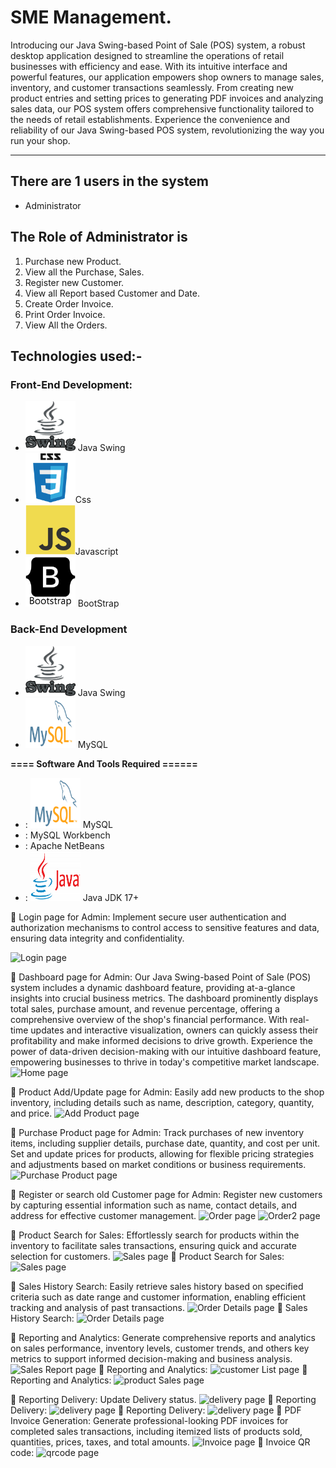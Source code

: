 # SME Management.
Introducing our Java Swing-based Point of Sale (POS) system, a robust desktop application designed to streamline the operations of retail businesses with efficiency and ease. With its intuitive interface and powerful features, our application empowers shop owners to manage sales, inventory, and customer transactions seamlessly. From creating new product entries and setting prices to generating PDF invoices and analyzing sales data, our POS system offers comprehensive functionality tailored to the needs of retail establishments. Experience the convenience and reliability of our Java Swing-based POS system, revolutionizing the way you run your shop.
-----------------   ---------------------------------------------
## There are 1 users in the system

- Administrator

## The Role of Administrator is
1. Purchase new Product.
2. View all the Purchase, Sales.
3. Register new Customer.
4. View all Report based Customer and Date.
5. Create Order Invoice.
6. Print Order Invoice.
7. View All the Orders.

## Technologies used:-
### Front-End Development:
-  [<img src="Screenshot/Swing.png" width="80" height="80">](https://docs.oracle.com/javase/tutorial/uiswing/) Java Swing
-  [<img src="https://github.com/fatemazohor/fatemazohor/blob/main/svg/css3.svg" width="80" height="80">](https://github.com/fatemazohor)Css
-  [<img src="https://github.com/fatemazohor/fatemazohor/blob/main/svg/javascript.svg" width="80" height="80">](https://github.com/fatemazohor)Javascript
- [<img src="https://github.com/fatemazohor/fatemazohor/blob/main/svg/bootstrap.svg" width="80" height="80">](https://github.com/fatemazohor) BootStrap
### Back-End Development
-  [<img src="Screenshot/Swing.png" width="80" height="80">](https://github.com/fatemazohor) Java Swing
-  [<img src="Screenshot/mysql.png" width="80" height="80">](https://github.com/fatemazohor) MySQL

**==== Software And Tools Required ======**
- :  [<img src="Screenshot/mysql.png" width="80" height="80">](https://github.com/fatemazohor) MySQL
- :  MySQL Workbench
- :  Apache NetBeans
- :  [<img src="Screenshot/Java.png" width="80" height="80">](https://www.java.com/en/download/help/whatis_java.html) Java JDK 17+
  
:pushpin: Login page for Admin:
Implement secure user authentication and authorization mechanisms to control access to sensitive features and data, ensuring data integrity and confidentiality.

![ Login page](https://github.com/fatemazohor/SwingSMEMangagement/blob/main/Screenshot/login.png)

:pushpin: Dashboard page for Admin:
Our Java Swing-based Point of Sale (POS) system includes a dynamic dashboard feature, providing at-a-glance insights into crucial business metrics. The dashboard prominently displays total sales, purchase amount, and revenue percentage, offering a comprehensive overview of the shop's financial performance. With real-time updates and interactive visualization, owners can quickly assess their profitability and make informed decisions to drive growth. Experience the power of data-driven decision-making with our intuitive dashboard feature, empowering businesses to thrive in today's competitive market landscape.
![ Home page](https://github.com/fatemazohor/SwingSMEMangagement/blob/main/Screenshot/home.png)

:pushpin: Product Add/Update page for Admin:
Easily add new products to the shop inventory, including details such as name, description, category, quantity, and price.
![ Add Product page](https://github.com/fatemazohor/SwingSMEMangagement/blob/main/Screenshot/add.png)

:pushpin: Purchase Product page for Admin:
Track purchases of new inventory items, including supplier details, purchase date, quantity, and cost per unit. Set and update prices for products, allowing for flexible pricing strategies and adjustments based on market conditions or business requirements.
![ Purchase Product page](https://github.com/fatemazohor/SwingSMEMangagement/blob/main/Screenshot/purchase2.png)

:pushpin: Register or search old Customer page for Admin:
Register new customers by capturing essential information such as name, contact details, and address for effective customer management.
![ Order page](https://github.com/fatemazohor/SwingSMEMangagement/blob/main/Screenshot/order.png)
![ Order2 page](https://github.com/fatemazohor/SwingSMEMangagement/blob/main/Screenshot/order2.png)

:pushpin: Product Search for Sales:
Effortlessly search for products within the inventory to facilitate sales transactions, ensuring quick and accurate selection for customers.
![ Sales page](https://github.com/fatemazohor/SwingSMEMangagement/blob/main/Screenshot/cart2.png)
:pushpin: Product Search for Sales:
![ Sales page](https://github.com/fatemazohor/SwingSMEMangagement/blob/main/Screenshot/cart3.png)

 :pushpin: Sales History Search:
 Easily retrieve sales history based on specified criteria such as date range and customer information, enabling efficient tracking and analysis of past transactions.
![ Order Details page](https://github.com/fatemazohor/SwingSMEMangagement/blob/main/Screenshot/orderDetails.png)
:pushpin: Sales History Search:
![ Order Details page](https://github.com/fatemazohor/SwingSMEMangagement/blob/main/Screenshot/orderDetails2.png)

:pushpin: Reporting and Analytics:
 Generate comprehensive reports and analytics on sales performance, inventory levels, customer trends, and others key metrics to support informed decision-making and business analysis.
![ Sales Report page](https://github.com/fatemazohor/SwingSMEMangagement/blob/main/Screenshot/salesReport.png)
:pushpin: Reporting and Analytics:
![ customer List page](https://github.com/fatemazohor/SwingSMEMangagement/blob/main/Screenshot/customerList2.png)
:pushpin: Reporting and Analytics:
![ product Sales page](https://github.com/fatemazohor/SwingSMEMangagement/blob/main/Screenshot/productSales2.png)

:pushpin: Reporting Delivery:
Update Delivery status.
![ delivery page](https://github.com/fatemazohor/SwingSMEMangagement/blob/main/Screenshot/delivery.png)
:pushpin:  Reporting Delivery:
![ delivery page](https://github.com/fatemazohor/SwingSMEMangagement/blob/main/Screenshot/delivery2.png)
:pushpin:  Reporting Delivery:
![ delivery page](https://github.com/fatemazohor/SwingSMEMangagement/blob/main/Screenshot/delivery3.png)
:pushpin: PDF Invoice Generation:
Generate professional-looking PDF invoices for completed sales transactions, including itemized lists of products sold, quantities, prices, taxes, and total amounts.
![ Invoice page](https://github.com/fatemazohor/SwingSMEMangagement/blob/main/Screenshot/invoice-de2210cId14r95.png)
:pushpin: Invoice QR code:
![ qrcode page](https://github.com/fatemazohor/SwingSMEMangagement/blob/main/Screenshot/qrcode.png)
